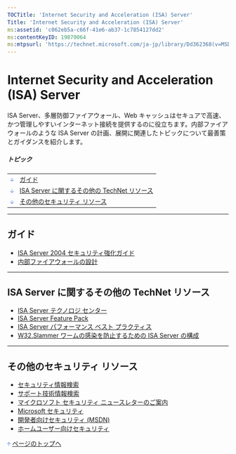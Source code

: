 ```yaml
---
TOCTitle: 'Internet Security and Acceleration (ISA) Server'
Title: 'Internet Security and Acceleration (ISA) Server'
ms:assetid: 'c062eb5a-c66f-41e6-ab37-1c7854127dd2'
ms:contentKeyID: 19870064
ms:mtpsurl: 'https://technet.microsoft.com/ja-jp/library/Dd362368(v=MSDN.10)'
---
```


Internet Security and Acceleration (ISA) Server
===============================================

ISA Server、多層防御ファイアウォール、Web キャッシュはセキュアで高速、かつ管理しやすいインターネット接続を提供するのに役立ちます。内部ファイアウォールのような ISA Server の計画、展開に関連したトピックについて最善策とガイダンスを紹介します。

##### トピック

|                                                                                                                                                                                |                                                      |
|--------------------------------------------------------------------------------------------------------------------------------------------------------------------------------|------------------------------------------------------|
| [<img src="images/dd362368.arrow_px_down(ja-jp,TechNet.10).gif" alt="ガイド" width="7" height="9" />](#eaa)                                       | [ガイド](#eaa)                                       |
| [<img src="images/dd362368.arrow_px_down(ja-jp,TechNet.10).gif" alt="ISA Server に関するその他の TechNet リソース" width="7" height="9" />](#ehb) | [ISA Server に関するその他の TechNet リソース](#ehb) |
| [<img src="images/dd362368.arrow_px_down(ja-jp,TechNet.10).gif" alt="その他のセキュリティ リソース" width="7" height="9" />](#evb)                | [その他のセキュリティ リソース](#evb)                |

------------------------------------------------------------------------

ガイド
------

-   [ISA Server 2004 セキュリティ強化ガイド](http://www.microsoft.com/japan/technet/prodtechnol/isa/2004/plan/securityhardeningguide.mspx)
-   [内部ファイアウォールの設計](http://www.microsoft.com/japan/technet/security/topics/networksecurity/secmod155.mspx)

------------------------------------------------------------------------

ISA Server に関するその他の TechNet リソース
--------------------------------------------

-   [ISA Server テクノロジ センター](http://www.microsoft.com/japan/technet/prodtechnol/isa/default.mspx)
-   [ISA Server Feature Pack](http://www.microsoft.com/japan/technet/security/prodtech/isa/isafp1/default.mspx)
-   [ISA Server パフォーマンス ベスト プラクティス](http://www.microsoft.com/japan/technet/security/prodtech/isa/isaprfbp.mspx)
-   [W32.Slammer ワームの感染を防止するための ISA Server の構成](http://www.microsoft.com/japan/technet/security/prodtech/isa/isaslam.mspx)

------------------------------------------------------------------------

その他のセキュリティ リソース
-----------------------------

-   [セキュリティ情報検索](http://www.microsoft.com/japan/technet/security/current.aspx)
-   [サポート技術情報検索](http://support.microsoft.com/search/)
-   [マイクロソフト セキュリティ ニュースレターのご案内](http://www.microsoft.com/japan/technet/security/secnews/default.mspx)
-   [Microsoft セキュリティ](http://www.microsoft.com/japan/security/)
-   [開発者向けセキュリティ (MSDN)](http://www.microsoft.com/japan/msdn/security/)
-   [ホームユーザー向けセキュリティ](http://www.microsoft.com/japan/athome/security/default.mspx)

[<img src="images/dd362368.arrow_px_up(ja-jp,TechNet.10).gif" alt="ページのトップへ" width="7" height="9" />](#top) [ページのトップへ](#top)
